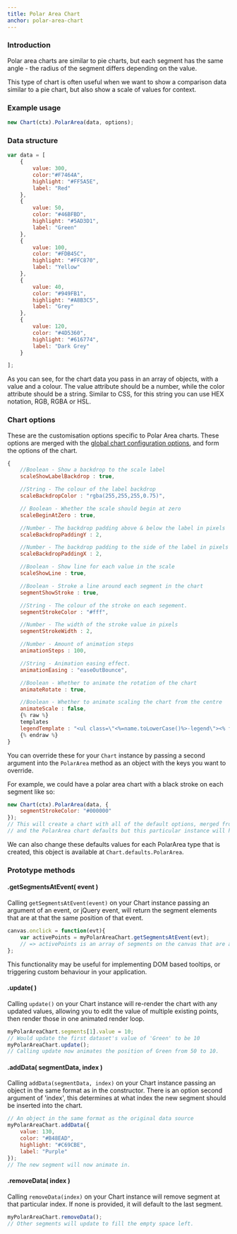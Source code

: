 ```yaml
---
title: Polar Area Chart
anchor: polar-area-chart
---
```

### Introduction
Polar area charts are similar to pie charts, but each segment has the same angle - the radius of the segment differs depending on the value.

This type of chart is often useful when we want to show a comparison data similar to a pie chart, but also show a scale of values for context.

<div class="canvas-holder">
	<canvas width="250" height="125"></canvas>
</div>

### Example usage

```javascript
new Chart(ctx).PolarArea(data, options);
```

### Data structure

```javascript
var data = [
	{
		value: 300,
		color:"#F7464A",
		highlight: "#FF5A5E",
		label: "Red"
	},
	{
		value: 50,
		color: "#46BFBD",
		highlight: "#5AD3D1",
		label: "Green"
	},
	{
		value: 100,
		color: "#FDB45C",
		highlight: "#FFC870",
		label: "Yellow"
	},
	{
		value: 40,
		color: "#949FB1",
		highlight: "#A8B3C5",
		label: "Grey"
	},
	{
		value: 120,
		color: "#4D5360",
		highlight: "#616774",
		label: "Dark Grey"
	}

];
```
As you can see, for the chart data you pass in an array of objects, with a value and a colour. The value attribute should be a number, while the color attribute should be a string. Similar to CSS, for this string you can use HEX notation, RGB, RGBA or HSL.

### Chart options

These are the customisation options specific to Polar Area charts. These options are merged with the [global chart configuration options](#getting-started-global-chart-configuration), and form the options of the chart.

```javascript
{
	//Boolean - Show a backdrop to the scale label
	scaleShowLabelBackdrop : true,

	//String - The colour of the label backdrop
	scaleBackdropColor : "rgba(255,255,255,0.75)",

	// Boolean - Whether the scale should begin at zero
	scaleBeginAtZero : true,

	//Number - The backdrop padding above & below the label in pixels
	scaleBackdropPaddingY : 2,

	//Number - The backdrop padding to the side of the label in pixels
	scaleBackdropPaddingX : 2,

	//Boolean - Show line for each value in the scale
	scaleShowLine : true,

	//Boolean - Stroke a line around each segment in the chart
	segmentShowStroke : true,

	//String - The colour of the stroke on each segement.
	segmentStrokeColor : "#fff",

	//Number - The width of the stroke value in pixels
	segmentStrokeWidth : 2,

	//Number - Amount of animation steps
	animationSteps : 100,

	//String - Animation easing effect.
	animationEasing : "easeOutBounce",

	//Boolean - Whether to animate the rotation of the chart
	animateRotate : true,

	//Boolean - Whether to animate scaling the chart from the centre
	animateScale : false,
	{% raw %}
	templates
	legendTemplate : "<ul class=\"<%=name.toLowerCase()%>-legend\"><% for (var i=0; i<segments.length; i++){%><li><span style=\"background-color:<%=segments[i].fillColor%>\"></span><%if(segments[i].label){%><%=segments[i].label%><%}%></li><%}%></ul>"
	{% endraw %}
}
```

You can override these for your `Chart` instance by passing a second argument into the `PolarArea` method as an object with the keys you want to override.

For example, we could have a polar area chart with a black stroke on each segment like so:

```javascript
new Chart(ctx).PolarArea(data, {
	segmentStrokeColor: "#000000"
});
// This will create a chart with all of the default options, merged from the global config,
// and the PolarArea chart defaults but this particular instance will have `segmentStrokeColor` set to `"#000000"`.
```

We can also change these defaults values for each PolarArea type that is created, this object is available at `Chart.defaults.PolarArea`.

### Prototype methods

#### .getSegmentsAtEvent( event )

Calling `getSegmentsAtEvent(event)` on your Chart instance passing an argument of an event, or jQuery event, will return the segment elements that are at that the same position of that event.

```javascript
canvas.onclick = function(evt){
	var activePoints = myPolarAreaChart.getSegmentsAtEvent(evt);
	// => activePoints is an array of segments on the canvas that are at the same position as the click event.
};
```

This functionality may be useful for implementing DOM based tooltips, or triggering custom behaviour in your application.

#### .update( )

Calling `update()` on your Chart instance will re-render the chart with any updated values, allowing you to edit the value of multiple existing points, then render those in one animated render loop.

```javascript
myPolarAreaChart.segments[1].value = 10;
// Would update the first dataset's value of 'Green' to be 10
myPolarAreaChart.update();
// Calling update now animates the position of Green from 50 to 10.
```

#### .addData( segmentData, index )

Calling `addData(segmentData, index)` on your Chart instance passing an object in the same format as in the constructor. There is an option second argument of 'index', this determines at what index the new segment should be inserted into the chart.

```javascript
// An object in the same format as the original data source
myPolarAreaChart.addData({
	value: 130,
	color: "#B48EAD",
	highlight: "#C69CBE",
	label: "Purple"
});
// The new segment will now animate in.
```

#### .removeData( index )

Calling `removeData(index)` on your Chart instance will remove segment at that particular index. If none is provided, it will default to the last segment.

```javascript
myPolarAreaChart.removeData();
// Other segments will update to fill the empty space left.
```
